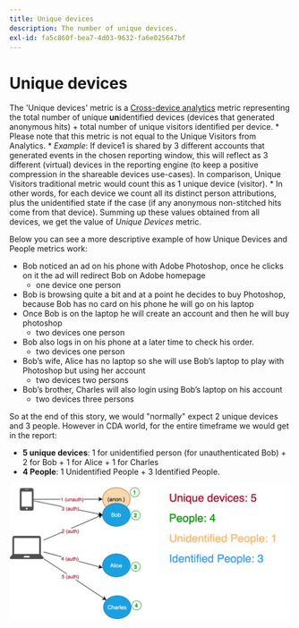 ```yaml
---
title: Unique devices
description: The number of unique devices.
exl-id: fa5c860f-bea7-4d03-9632-fa6e025647bf
---
```

# Unique devices

The 'Unique devices' metric is a [Cross-device analytics](../cda/overview.md) metric representing the total number of unique **un**identified devices (devices that generated anonymous hits) + total number of unique visitors identified per device.
	* Please note that this metric is not equal to the Unique Visitors from Analytics.
	* *Example*: If device1 is shared by 3 different accounts that generated events in the chosen reporting window, this will reflect as 3 different (virtual) devices in the reporting engine (to keep a positive compression in the shareable devices use-cases). In comparison, Unique Visitors traditional metric would count this as 1 unique device (visitor).
	* In other words, for each device we count all its distinct person attributions, plus the unidentified state if the case (if any anonymous non-stitched hits come from that device).
	Summing up these values obtained from all devices, we get the value of *Unique Devices* metric. 
 
Below you can see a more descriptive example of how Unique Devices and People metrics work:

* Bob noticed an ad on his phone with Adobe Photoshop, once he clicks on it the ad will redirect Bob on Adobe homepage
	* one device one person
* Bob is browsing quite a bit and at a point he decides to buy Photoshop, because Bob has no card on his phone he will go on his laptop
* Once Bob is on the laptop he will create an account and then he will buy photoshop
	* two devices one person
* Bob also logs in on his phone at a later time to check his order.
	* two devices one person
* Bob’s wife, Alice has no laptop so she will use Bob’s laptop to play with Photoshop but using her account
	* two devices two persons
* Bob’s brother, Charles will also login using Bob’s laptop on his account
	* two devices three persons

So at the end of this story, we would "normally" expect 2 unique devices and 3 people.
However in CDA world, for the entire timeframe we would get in the report:
* **5 unique devices**: 1 for unidentified person (for unauthenticated Bob)  + 2 for Bob + 1 for Alice + 1 for Charles
* **4 People**: 1 Unidentified People + 3 Identified People.

![Unique Devices Count](/help/components/metrics/assets/Unique_Devices_Count.png)